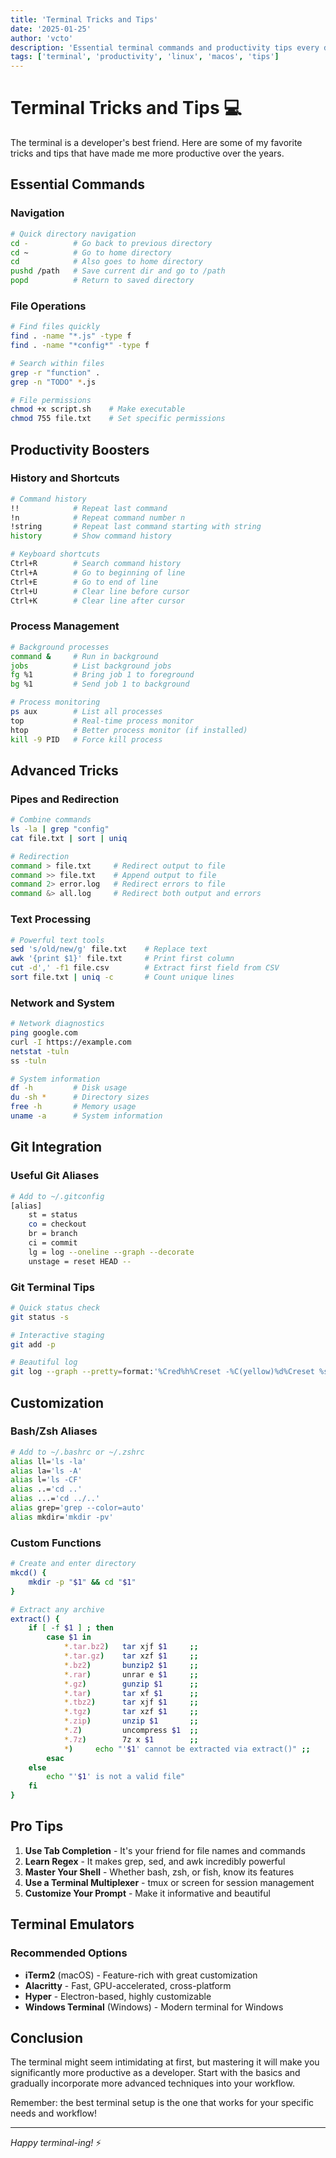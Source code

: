```yaml
---
title: 'Terminal Tricks and Tips'
date: '2025-01-25'
author: 'vcto'
description: 'Essential terminal commands and productivity tips every developer should know.'
tags: ['terminal', 'productivity', 'linux', 'macos', 'tips']
---
```


# Terminal Tricks and Tips 💻

The terminal is a developer's best friend. Here are some of my favorite tricks and tips that have made me more productive over the years.

## Essential Commands

### Navigation
```bash
# Quick directory navigation
cd -          # Go back to previous directory
cd ~          # Go to home directory
cd            # Also goes to home directory
pushd /path   # Save current dir and go to /path
popd          # Return to saved directory
```

### File Operations
```bash
# Find files quickly
find . -name "*.js" -type f
find . -name "*config*" -type f

# Search within files
grep -r "function" .
grep -n "TODO" *.js

# File permissions
chmod +x script.sh    # Make executable
chmod 755 file.txt    # Set specific permissions
```

## Productivity Boosters

### History and Shortcuts
```bash
# Command history
!!            # Repeat last command
!n            # Repeat command number n
!string       # Repeat last command starting with string
history       # Show command history

# Keyboard shortcuts
Ctrl+R        # Search command history
Ctrl+A        # Go to beginning of line
Ctrl+E        # Go to end of line
Ctrl+U        # Clear line before cursor
Ctrl+K        # Clear line after cursor
```

### Process Management
```bash
# Background processes
command &     # Run in background
jobs          # List background jobs
fg %1         # Bring job 1 to foreground
bg %1         # Send job 1 to background

# Process monitoring
ps aux        # List all processes
top           # Real-time process monitor
htop          # Better process monitor (if installed)
kill -9 PID   # Force kill process
```

## Advanced Tricks

### Pipes and Redirection
```bash
# Combine commands
ls -la | grep "config"
cat file.txt | sort | uniq

# Redirection
command > file.txt     # Redirect output to file
command >> file.txt    # Append output to file
command 2> error.log   # Redirect errors to file
command &> all.log     # Redirect both output and errors
```

### Text Processing
```bash
# Powerful text tools
sed 's/old/new/g' file.txt    # Replace text
awk '{print $1}' file.txt     # Print first column
cut -d',' -f1 file.csv        # Extract first field from CSV
sort file.txt | uniq -c       # Count unique lines
```

### Network and System
```bash
# Network diagnostics
ping google.com
curl -I https://example.com
netstat -tuln
ss -tuln

# System information
df -h         # Disk usage
du -sh *      # Directory sizes
free -h       # Memory usage
uname -a      # System information
```

## Git Integration

### Useful Git Aliases
```bash
# Add to ~/.gitconfig
[alias]
    st = status
    co = checkout
    br = branch
    ci = commit
    lg = log --oneline --graph --decorate
    unstage = reset HEAD --
```

### Git Terminal Tips
```bash
# Quick status check
git status -s

# Interactive staging
git add -p

# Beautiful log
git log --graph --pretty=format:'%Cred%h%Creset -%C(yellow)%d%Creset %s %Cgreen(%cr) %C(bold blue)<%an>%Creset'
```

## Customization

### Bash/Zsh Aliases
```bash
# Add to ~/.bashrc or ~/.zshrc
alias ll='ls -la'
alias la='ls -A'
alias l='ls -CF'
alias ..='cd ..'
alias ...='cd ../..'
alias grep='grep --color=auto'
alias mkdir='mkdir -pv'
```

### Custom Functions
```bash
# Create and enter directory
mkcd() {
    mkdir -p "$1" && cd "$1"
}

# Extract any archive
extract() {
    if [ -f $1 ] ; then
        case $1 in
            *.tar.bz2)   tar xjf $1     ;;
            *.tar.gz)    tar xzf $1     ;;
            *.bz2)       bunzip2 $1     ;;
            *.rar)       unrar e $1     ;;
            *.gz)        gunzip $1      ;;
            *.tar)       tar xf $1      ;;
            *.tbz2)      tar xjf $1     ;;
            *.tgz)       tar xzf $1     ;;
            *.zip)       unzip $1       ;;
            *.Z)         uncompress $1  ;;
            *.7z)        7z x $1        ;;
            *)     echo "'$1' cannot be extracted via extract()" ;;
        esac
    else
        echo "'$1' is not a valid file"
    fi
}
```

## Pro Tips

1. **Use Tab Completion** - It's your friend for file names and commands
2. **Learn Regex** - It makes grep, sed, and awk incredibly powerful
3. **Master Your Shell** - Whether bash, zsh, or fish, know its features
4. **Use a Terminal Multiplexer** - tmux or screen for session management
5. **Customize Your Prompt** - Make it informative and beautiful

## Terminal Emulators

### Recommended Options
- **iTerm2** (macOS) - Feature-rich with great customization
- **Alacritty** - Fast, GPU-accelerated, cross-platform
- **Hyper** - Electron-based, highly customizable
- **Windows Terminal** (Windows) - Modern terminal for Windows

## Conclusion

The terminal might seem intimidating at first, but mastering it will make you significantly more productive as a developer. Start with the basics and gradually incorporate more advanced techniques into your workflow.

Remember: the best terminal setup is the one that works for your specific needs and workflow!

---

*Happy terminal-ing!* ⚡